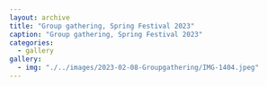 ```yaml
---
layout: archive
title: "Group gathering, Spring Festival 2023"
caption: "Group gathering, Spring Festival 2023"
categories: 
  - gallery
gallery:
  - img: "./../images/2023-02-08-Groupgathering/IMG-1404.jpeg"
---
```

